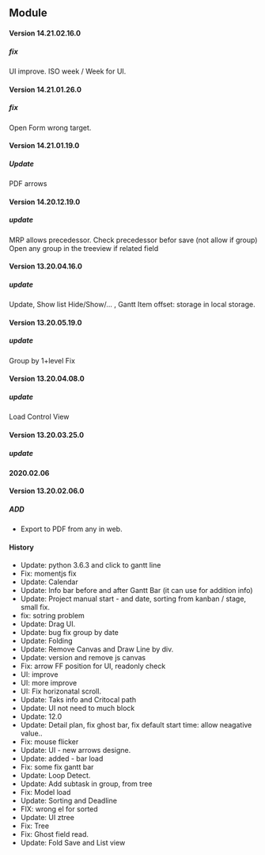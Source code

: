 ## Module <Project Native>

#### Version 14.21.02.16.0
##### fix
UI improve.
ISO week / Week for UI.


#### Version 14.21.01.26.0
##### fix
Open Form wrong target.

#### Version 14.21.01.19.0
##### Update
PDF arrows

#### Version 14.20.12.19.0
##### update
MRP allows precedessor.
Check precedessor befor save (not allow if group)
Open any group in the treeview if related field


#### Version 13.20.04.16.0
##### update
Update, Show list Hide/Show/... , Gantt Item offset: storage in local storage.

#### Version 13.20.05.19.0
##### update
Group by 1+level Fix


#### Version 13.20.04.08.0
##### update
Load Control View


#### Version 13.20.03.25.0
##### update


#### 2020.02.06
#### Version 13.20.02.06.0
##### ADD

- Export to PDF from any in web.


#### History
- Update: python 3.6.3 and click to gantt line
- Fix: momentjs fix
- Update: Calendar
- Update: Info bar before and after Gantt Bar (it can use for addition info)
- Update: Project manual start - and date, sorting from kanban / stage, small fix.
- fix: sotring problem
- Update: Drag UI.
- Update: bug fix group by date 
- Update: Folding
- Update: Remove Canvas and Draw Line by div.
- Update: version and remove js canvas
- Fix: arrow FF position for UI, readonly check
- UI: improve
- UI: more improve
- UI: Fix horizonatal scroll.
- Update: Taks info and Critocal path
- Update: UI not need to much block
- Update: 12.0
- Update: Detail plan, fix ghost bar, fix default start time: allow neagative value..
- Fix: mouse flicker 
- Update: UI - new arrows designe.
- Update: added - bar load
- Fix: some fix gantt bar
- Update: Loop Detect.
- Update: Add subtask in group, from tree
- Fix: Model load
- Update: Sorting and Deadline
- FIX: wrong el for sorted
- Update: UI ztree
- Fix: Tree
- Fix: Ghost field read.
- Update: Fold Save and List view

